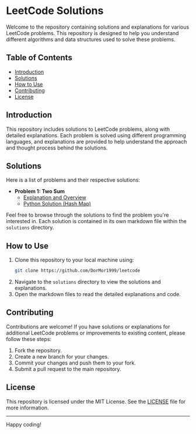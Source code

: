 # LeetCode Solutions

Welcome to the repository containing solutions and explanations for various LeetCode problems. This repository is designed to help you understand different algorithms and data structures used to solve these problems.

## Table of Contents

- [Introduction](#introduction)
- [Solutions](#solutions)
- [How to Use](#how-to-use)
- [Contributing](#contributing)
- [License](#license)

## Introduction

This repository includes solutions to LeetCode problems, along with detailed explanations. Each problem is solved using different programming languages, and explanations are provided to help understand the approach and thought process behind the solutions.

## Solutions

Here is a list of problems and their respective solutions:

- **Problem 1: Two Sum**
  - [Explanation and Overview](problems/1.%20Two%20Sum/README.md)
  - [Python Solution (Hash Map)](problems/1.%20Two%20Sum/two_sum_solution_hash_map.py)

Feel free to browse through the solutions to find the problem you're interested in. Each solution is contained in its own markdown file within the `solutions` directory.

## How to Use

1. Clone this repository to your local machine using:
    ```bash
    git clone https://github.com/DorMor1999/leetcode
    ```
2. Navigate to the `solutions` directory to view the solutions and explanations.
3. Open the markdown files to read the detailed explanations and code.

## Contributing

Contributions are welcome! If you have solutions or explanations for additional LeetCode problems or improvements to existing content, please follow these steps:

1. Fork the repository.
2. Create a new branch for your changes.
3. Commit your changes and push them to your fork.
4. Submit a pull request to the main repository.

## License

This repository is licensed under the MIT License. See the [LICENSE](LICENSE) file for more information.

---

Happy coding!